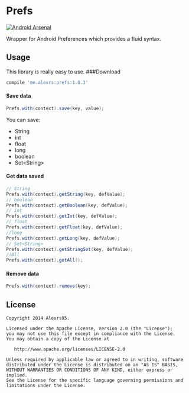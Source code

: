 Prefs
=====
[![Android Arsenal](https://img.shields.io/badge/Android%20Arsenal-Prefs-brightgreen.svg?style=flat)](https://android-arsenal.com/details/1/978)


Wrapper for Android Preferences which provides a fluid syntax.

## Usage
This library is really easy to use.
###Download
```GROOVY
compile 'me.alexrs:prefs:1.0.3'
```
#### Save data

```JAVA
Prefs.with(context).save(key, value);
```

You can save:

* String
* int
* float
* long
* boolean
* Set\<String>

#### Get data saved
```JAVA
// String
Prefs.with(context).getString(key, defValue);
// boolean
Prefs.with(context).getBoolean(key, defValue);
// int
Prefs.with(context).getInt(key, defValue);
// float
Prefs.with(context).getFloat(key, defValue);
//long
Prefs.with(context).getLong(key, defValue);
// Set<String>
Prefs.with(context).getStringSet(key, defValue);
//All
Prefs.with(context).getAll();
```
#### Remove data

```JAVA
Prefs.with(context).remove(key);
```


License
-------
    Copyright 2014 Alexrs95.

    Licensed under the Apache License, Version 2.0 (the "License");
    you may not use this file except in compliance with the License.
    You may obtain a copy of the License at

       http://www.apache.org/licenses/LICENSE-2.0

    Unless required by applicable law or agreed to in writing, software
    distributed under the License is distributed on an "AS IS" BASIS,
    WITHOUT WARRANTIES OR CONDITIONS OF ANY KIND, either express or implied.
    See the License for the specific language governing permissions and
    limitations under the License.
